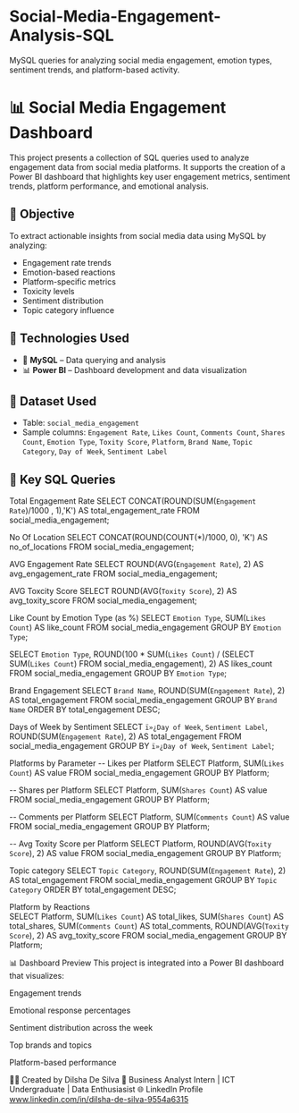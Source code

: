 # Social-Media-Engagement-Analysis-SQL
MySQL queries for analyzing social media engagement, emotion types, sentiment trends, and platform-based activity.
# 📊 Social Media Engagement Dashboard

This project presents a collection of SQL queries used to analyze engagement data from social media platforms. It supports the creation of a Power BI dashboard that highlights key user engagement metrics, sentiment trends, platform performance, and emotional analysis.

## 🎯 Objective

To extract actionable insights from social media data using MySQL by analyzing:
- Engagement rate trends
- Emotion-based reactions
- Platform-specific metrics
- Toxicity levels
- Sentiment distribution
- Topic category influence

## 🧰 Technologies Used
- 💾 **MySQL** – Data querying and analysis
- 📊 **Power BI** – Dashboard development and data visualization

## 📁 Dataset Used
- Table: `social_media_engagement`
- Sample columns: `Engagement Rate`, `Likes Count`, `Comments Count`, `Shares Count`, `Emotion Type`, `Toxity Score`, `Platform`, `Brand Name`, `Topic Category`, `Day of Week`, `Sentiment Label`

## 📝 Key SQL Queries

Total Engagement Rate 
SELECT 
    CONCAT(ROUND(SUM(`Engagement Rate`)/1000 , 1),'K') AS total_engagement_rate
FROM social_media_engagement; 

No Of Location 
SELECT 
    CONCAT(ROUND(COUNT(*)/1000, 0), 'K') AS no_of_locations
FROM social_media_engagement;

AVG Engagement Rate 
SELECT 
    ROUND(AVG(`Engagement Rate`), 2) AS avg_engagement_rate
FROM social_media_engagement;

AVG Toxcity Score 
SELECT 
    ROUND(AVG(`Toxity Score`), 2) AS avg_toxity_score
FROM social_media_engagement;

Like Count by Emotion Type (as %) 
SELECT `Emotion Type`, 
    SUM(`Likes Count`) AS like_count
FROM social_media_engagement
GROUP BY `Emotion Type`;

SELECT `Emotion Type`, 
    ROUND(100 * SUM(`Likes Count`) / (SELECT SUM(`Likes Count`) FROM social_media_engagement), 2) AS likes_count
FROM social_media_engagement
GROUP BY `Emotion Type`;

Brand Engagement
SELECT 
    `Brand Name`, 
    ROUND(SUM(`Engagement Rate`), 2) AS total_engagement
FROM social_media_engagement
GROUP BY `Brand Name`
ORDER BY total_engagement DESC;

Days of Week by Sentiment 
SELECT 
    `ï»¿Day of Week`, 
    `Sentiment Label`, 
    ROUND(SUM(`Engagement Rate`), 2) AS total_engagement
FROM social_media_engagement
GROUP BY `ï»¿Day of Week`, `Sentiment Label`;

Platforms by Parameter 
-- Likes per Platform
SELECT Platform, SUM(`Likes Count`) AS value FROM social_media_engagement GROUP BY Platform;

-- Shares per Platform
SELECT Platform, SUM(`Shares Count`) AS value FROM social_media_engagement GROUP BY Platform;

-- Comments per Platform
SELECT Platform, SUM(`Comments Count`) AS value FROM social_media_engagement GROUP BY Platform;

-- Avg Toxity Score per Platform
SELECT Platform, ROUND(AVG(`Toxity Score`), 2) AS value FROM social_media_engagement GROUP BY Platform;

Topic category 
SELECT 
    `Topic Category`, 
    ROUND(SUM(`Engagement Rate`), 2) AS total_engagement
FROM social_media_engagement
GROUP BY `Topic Category`
ORDER BY total_engagement DESC;


Platform by Reactions  
SELECT 
    Platform,
    SUM(`Likes Count`) AS total_likes,
    SUM(`Shares Count`) AS total_shares,
    SUM(`Comments Count`) AS total_comments,
    ROUND(AVG(`Toxity Score`), 2) AS avg_toxity_score
FROM social_media_engagement
GROUP BY Platform;

📊 Dashboard Preview
This project is integrated into a Power BI dashboard that visualizes:

Engagement trends

Emotional response percentages

Sentiment distribution across the week

Top brands and topics

Platform-based performance


👩‍💻 Created by
Dilsha De Silva
📍 Business Analyst Intern | ICT Undergraduate | Data Enthusiasist
🌐 LinkedIn Profile www.linkedin.com/in/dilsha-de-silva-9554a6315
